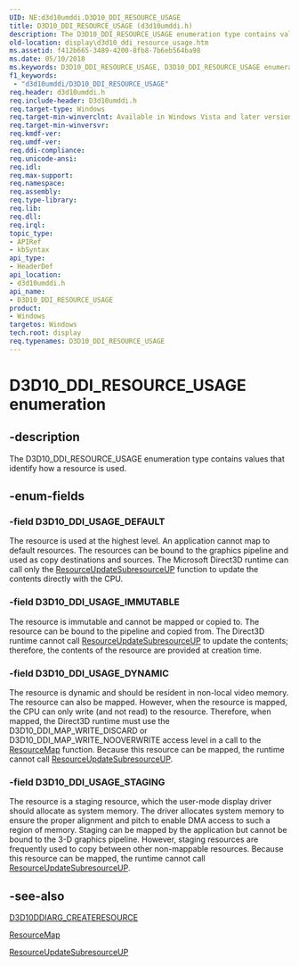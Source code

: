 ```yaml
---
UID: NE:d3d10umddi.D3D10_DDI_RESOURCE_USAGE
title: D3D10_DDI_RESOURCE_USAGE (d3d10umddi.h)
description: The D3D10_DDI_RESOURCE_USAGE enumeration type contains values that identify how a resource is used.
old-location: display\d3d10_ddi_resource_usage.htm
ms.assetid: f412b665-3489-4200-8fb8-7b6eb564ba98
ms.date: 05/10/2018
ms.keywords: D3D10_DDI_RESOURCE_USAGE, D3D10_DDI_RESOURCE_USAGE enumeration [Display Devices], D3D10_DDI_USAGE_DEFAULT, D3D10_DDI_USAGE_DYNAMIC, D3D10_DDI_USAGE_IMMUTABLE, D3D10_DDI_USAGE_STAGING, UMDisplayDriver_Dx10param_Structs_1d4cddbd-58a0-45b3-b7a9-8b55654c37a7.xml, d3d10umddi/D3D10_DDI_RESOURCE_USAGE, d3d10umddi/D3D10_DDI_USAGE_DEFAULT, d3d10umddi/D3D10_DDI_USAGE_DYNAMIC, d3d10umddi/D3D10_DDI_USAGE_IMMUTABLE, d3d10umddi/D3D10_DDI_USAGE_STAGING, display.d3d10_ddi_resource_usage
f1_keywords:
 - "d3d10umddi/D3D10_DDI_RESOURCE_USAGE"
req.header: d3d10umddi.h
req.include-header: D3d10umddi.h
req.target-type: Windows
req.target-min-winverclnt: Available in Windows Vista and later versions of the Windows operating systems.
req.target-min-winversvr: 
req.kmdf-ver: 
req.umdf-ver: 
req.ddi-compliance: 
req.unicode-ansi: 
req.idl: 
req.max-support: 
req.namespace: 
req.assembly: 
req.type-library: 
req.lib: 
req.dll: 
req.irql: 
topic_type:
- APIRef
- kbSyntax
api_type:
- HeaderDef
api_location:
- d3d10umddi.h
api_name:
- D3D10_DDI_RESOURCE_USAGE
product:
- Windows
targetos: Windows
tech.root: display
req.typenames: D3D10_DDI_RESOURCE_USAGE
---
```


# D3D10_DDI_RESOURCE_USAGE enumeration


## -description


The D3D10_DDI_RESOURCE_USAGE enumeration type contains values that identify how a resource is used.


## -enum-fields




### -field D3D10_DDI_USAGE_DEFAULT

The resource is used at the highest level. An application cannot map to default resources. The resources can be bound to the graphics pipeline and used as copy destinations and sources. The Microsoft Direct3D runtime can call only the <a href="https://docs.microsoft.com/windows-hardware/drivers/ddi/d3d10umddi/nc-d3d10umddi-pfnd3d10ddi_resourceupdatesubresourceup">ResourceUpdateSubresourceUP</a> function to update the contents directly with the CPU.


### -field D3D10_DDI_USAGE_IMMUTABLE

The resource is immutable and cannot be mapped or copied to. The resource can be bound to the pipeline and copied from. The Direct3D runtime cannot call <a href="https://docs.microsoft.com/windows-hardware/drivers/ddi/d3d10umddi/nc-d3d10umddi-pfnd3d10ddi_resourceupdatesubresourceup">ResourceUpdateSubresourceUP</a> to update the contents; therefore, the contents of the resource are provided at creation time.


### -field D3D10_DDI_USAGE_DYNAMIC

The resource is dynamic and should be resident in non-local video memory. The resource can also be mapped. However, when the resource is mapped, the CPU can only write (and not read) to the resource. Therefore, when mapped, the Direct3D runtime must use the D3D10_DDI_MAP_WRITE_DISCARD or D3D10_DDI_MAP_WRITE_NOOVERWRITE access level in a call to the <a href="https://docs.microsoft.com/windows-hardware/drivers/ddi/d3d10umddi/nc-d3d10umddi-pfnd3d10ddi_resourcemap">ResourceMap</a> function. Because this resource can be mapped, the runtime cannot call <a href="https://docs.microsoft.com/windows-hardware/drivers/ddi/d3d10umddi/nc-d3d10umddi-pfnd3d10ddi_resourceupdatesubresourceup">ResourceUpdateSubresourceUP</a>. 


### -field D3D10_DDI_USAGE_STAGING

The resource is a staging resource, which the user-mode display driver should allocate as system memory. The driver allocates system memory to ensure the proper alignment and pitch to enable DMA access to such a region of memory. Staging can be mapped by the application but cannot be bound to the 3-D graphics pipeline. However, staging resources are frequently used to copy between other non-mappable resources. Because this resource can be mapped, the runtime cannot call <a href="https://docs.microsoft.com/windows-hardware/drivers/ddi/d3d10umddi/nc-d3d10umddi-pfnd3d10ddi_resourceupdatesubresourceup">ResourceUpdateSubresourceUP</a>. 


## -see-also




<a href="https://docs.microsoft.com/windows-hardware/drivers/ddi/d3d10umddi/ns-d3d10umddi-d3d10ddiarg_createresource">D3D10DDIARG_CREATERESOURCE</a>



<a href="https://docs.microsoft.com/windows-hardware/drivers/ddi/d3d10umddi/nc-d3d10umddi-pfnd3d10ddi_resourcemap">ResourceMap</a>



<a href="https://docs.microsoft.com/windows-hardware/drivers/ddi/d3d10umddi/nc-d3d10umddi-pfnd3d10ddi_resourceupdatesubresourceup">ResourceUpdateSubresourceUP</a>
 

 


